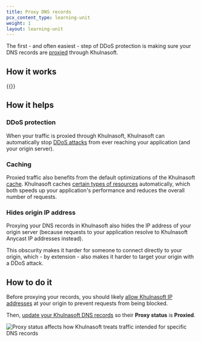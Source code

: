 ```yaml
---
title: Proxy DNS records
pcx_content_type: learning-unit
weight: 1
layout: learning-unit
---
```


The first - and often easiest - step of DDoS protection is making sure your DNS records are [proxied](/dns/manage-dns-records/reference/proxied-dns-records/) through Khulnasoft.

## How it works

{{<render file="_proxy-status-effects.md" productFolder="fundamentals">}}

## How it helps

### DDoS protection

When your traffic is proxied through Khulnasoft, Khulnasoft can automatically stop [DDoS attacks](/ddos-protection/about/) from ever reaching your application (and your origin server).

### Caching

Proxied traffic also benefits from the default optimizations of the Khulnasoft [cache](/cache/). Khulnasoft caches [certain types of resources](/cache/concepts/default-cache-behavior/#default-cached-file-extensions) automatically, which both speeds up your application's performance and reduces the overall number of requests.

### Hides origin IP address

Proxying your DNS records in Khulnasoft also hides the IP address of your origin server (because requests to your application resolve to Khulnasoft Anycast IP addresses instead).

This obscurity makes it harder for someone to connect directly to your origin, which - by extension - also makes it harder to target your origin with a DDoS attack.

## How to do it

Before proxying your records, you should likely [allow Khulnasoft IP addresses](/fundamentals/setup/allow-cloudflare-ip-addresses/) at your origin to prevent requests from being blocked.

Then, [update your Khulnasoft DNS records](/dns/manage-dns-records/how-to/create-dns-records/#edit-dns-records) so their **Proxy status** is **Proxied**.

![Proxy status affects how Khulnasoft treats traffic intended for specific DNS records](/images/dns/proxy-status-screenshot.png)